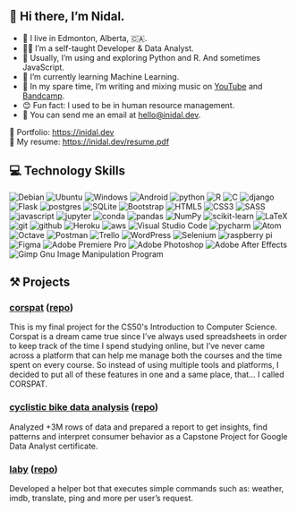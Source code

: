 ## 👋 Hi there, I’m Nidal.

- 📍 I live in Edmonton, Alberta, 🇨🇦.
- 👨‍💻 I’m a self-taught Developer & Data Analyst.
- 🐍 Usually, I’m using and exploring Python and R. And sometimes JavaScript. 
- 🌱 I’m currently learning Machine Learning.
- 🎵 In my spare time, I’m writing and mixing music on [YouTube](https://www.youtube.com/Edmyria) and [Bandcamp](https://edmyria.bandcamp.com/).
- 😊 Fun fact: I used to be in human resource management.
- 📧 You can send me an email at hello@inidal.dev.

🔗 Portfolio: https://inidal.dev  
📃 My resume: https://inidal.dev/resume.pdf

## 💻 Technology Skills
![Debian](https://img.shields.io/badge/Debian-D70A53?style=for-the-badge&logo=debian&logoColor=white)
![Ubuntu](https://img.shields.io/badge/Ubuntu-E95420?style=for-the-badge&logo=ubuntu&logoColor=white)
![Windows](https://img.shields.io/badge/Windows-0078D6?style=for-the-badge&logo=windows&logoColor=white)
![Android](https://img.shields.io/badge/Android-3DDC84?style=for-the-badge&logo=android&logoColor=white)
![python](https://img.shields.io/badge/python%20-%2314354C.svg?&style=for-the-badge&logo=python&logoColor=white)
![R](https://img.shields.io/badge/r-%23276DC3.svg?style=for-the-badge&logo=r&logoColor=white)
![C](https://img.shields.io/badge/c-%2300599C.svg?style=for-the-badge&logo=c&logoColor=white)
![django](https://img.shields.io/badge/django%20-%23092E20.svg?&style=for-the-badge&logo=django&logoColor=white)
![Flask](https://img.shields.io/badge/flask-%23000.svg?style=for-the-badge&logo=flask&logoColor=white)
![postgres](https://img.shields.io/badge/postgres-%23316192.svg?&style=for-the-badge&logo=postgresql&logoColor=white)
![SQLite](https://img.shields.io/badge/sqlite-%2307405e.svg?style=for-the-badge&logo=sqlite&logoColor=white)
![Bootstrap](https://img.shields.io/badge/bootstrap-%23563D7C.svg?style=for-the-badge&logo=bootstrap&logoColor=white)
![HTML5](https://img.shields.io/badge/html5-%23E34F26.svg?style=for-the-badge&logo=html5&logoColor=white)
![CSS3](https://img.shields.io/badge/css3-%231572B6.svg?style=for-the-badge&logo=css3&logoColor=white)
![SASS](https://img.shields.io/badge/SASS-hotpink.svg?style=for-the-badge&logo=SASS&logoColor=white)
![javascript](https://img.shields.io/badge/javascript%20-%23323330.svg?&style=for-the-badge&logo=javascript&logoColor=%23F7DF1E)
![jupyter](https://img.shields.io/badge/Jupyter%20-%23F37626.svg?&style=for-the-badge&logo=Jupyter&logoColor=white)
![conda](https://img.shields.io/badge/conda%20-%2342B029.svg?&style=for-the-badge&logo=anaconda&logoColor=white)
![pandas](https://img.shields.io/badge/pandas%20-%23150458.svg?&style=for-the-badge&logo=pandas&logoColor=white)
![NumPy](https://img.shields.io/badge/numpy-%23013243.svg?style=for-the-badge&logo=numpy&logoColor=white)
![scikit-learn](https://img.shields.io/badge/scikit--learn-%23F7931E.svg?style=for-the-badge&logo=scikit-learn&logoColor=white)
![LaTeX](https://img.shields.io/badge/latex-%23008080.svg?style=for-the-badge&logo=latex&logoColor=white)
![git](https://img.shields.io/badge/git%20-%23F05033.svg?&style=for-the-badge&logo=git&logoColor=white)
![github](https://img.shields.io/badge/github%20actions%20-%232671E5.svg?&style=for-the-badge&logo=github%20actions&logoColor=white)
![Heroku](https://img.shields.io/badge/heroku-%23430098.svg?style=for-the-badge&logo=heroku&logoColor=white)
![aws](https://img.shields.io/badge/AWS%20-%23FF9900.svg?&style=for-the-badge&logo=amazon-aws&logoColor=white)
![Visual Studio Code](https://img.shields.io/badge/Visual%20Studio%20Code-0078d7.svg?style=for-the-badge&logo=visual-studio-code&logoColor=white)
![pycharm](https://img.shields.io/badge/pycharm-%23000000.svg?&style=for-the-badge&logo=pycharm&logoColor=white)
![Atom](https://img.shields.io/badge/Atom-%2366595C.svg?style=for-the-badge&logo=atom&logoColor=white)
![Octave](https://img.shields.io/badge/OCTAVE-darkblue?style=for-the-badge&logo=octave&logoColor=fcd683)
![Postman](https://img.shields.io/badge/Postman-FF6C37?style=for-the-badge&logo=postman&logoColor=white)
![Trello](https://img.shields.io/badge/Trello-%23026AA7.svg?style=for-the-badge&logo=Trello&logoColor=white)
![WordPress](https://img.shields.io/badge/WordPress-%23117AC9.svg?style=for-the-badge&logo=WordPress&logoColor=white)
![Selenium](https://img.shields.io/badge/-selenium-%43B02A?style=for-the-badge&logo=selenium&logoColor=white)
![raspberry pi](https://img.shields.io/badge/RASPBERRY%20PI-%23C51A4A.svg?&style=for-the-badge&logo=raspberry%20pi&logoColor=white)
![Figma](https://img.shields.io/badge/figma-%23F24E1E.svg?style=for-the-badge&logo=figma&logoColor=white)
![Adobe Premiere Pro](https://img.shields.io/badge/Adobe%20Premiere%20Pro-9999FF.svg?style=for-the-badge&logo=Adobe%20Premiere%20Pro&logoColor=white)
![Adobe Photoshop](https://img.shields.io/badge/adobephotoshop-%2331A8FF.svg?style=for-the-badge&logo=adobephotoshop&logoColor=white)
![Adobe After Effects](https://img.shields.io/badge/Adobe%20After%20Effects-9999FF.svg?style=for-the-badge&logo=Adobe%20After%20Effects&logoColor=white)
![Gimp Gnu Image Manipulation Program](https://img.shields.io/badge/Gimp-657D8B?style=for-the-badge&logo=gimp&logoColor=FFFFFF)

## ⚒️ Projects
### [corspat](https://corspat.herokuapp.com/) ([repo](https://github.com/inidal/corspat))
This is my final project for the CS50's Introduction to Computer Science. Corspat is a dream came true since I’ve always used spreadsheets in order to keep track of the time I spend studying online, but I’ve never came across a platform that can help me manage both the courses and the time spent on every course. So instead of using multiple tools and platforms, I decided to put all of these features in one and a same place, that… I called CORSPAT.

### [cyclistic bike data analysis](https://inidal.github.io/ggl-data-capstone/) ([repo](https://github.com/inidal/ggl-data-capstone))
Analyzed +3M rows of data and prepared a report to get insights, find patterns and interpret consumer behavior as a Capstone Project for Google Data Analyst certificate.

### [laby](https://discord.gg/7fxhVstURu) ([repo](https://github.com/inidal/laby-bot))
Developed a helper bot that executes simple commands such as: weather, imdb, translate, ping and more per user’s request.
